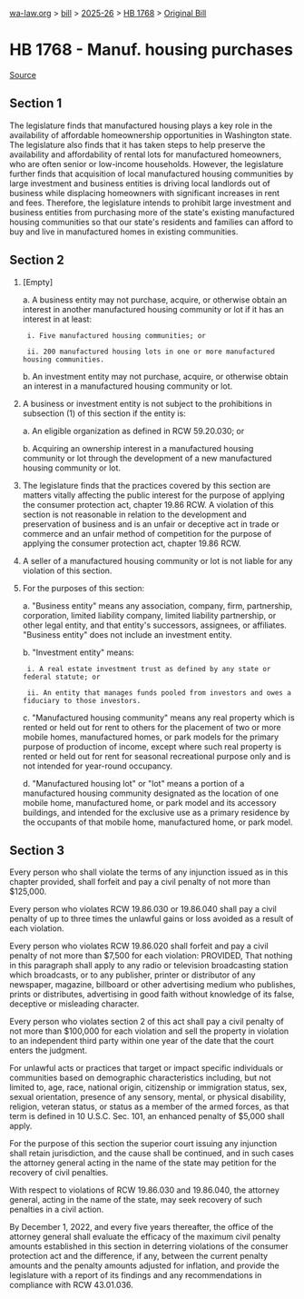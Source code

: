 [wa-law.org](/) > [bill](/bill/) > [2025-26](/bill/2025-26/) > [HB 1768](/bill/2025-26/hb/1768/) > [Original Bill](/bill/2025-26/hb/1768/1/)

# HB 1768 - Manuf. housing purchases

[Source](http://lawfilesext.leg.wa.gov/biennium/2025-26/Pdf/Bills/House%20Bills/1768.pdf)

## Section 1
The legislature finds that manufactured housing plays a key role in the availability of affordable homeownership opportunities in Washington state. The legislature also finds that it has taken steps to help preserve the availability and affordability of rental lots for manufactured homeowners, who are often senior or low-income households. However, the legislature further finds that acquisition of local manufactured housing communities by large investment and business entities is driving local landlords out of business while displacing homeowners with significant increases in rent and fees. Therefore, the legislature intends to prohibit large investment and business entities from purchasing more of the state's existing manufactured housing communities so that our state's residents and families can afford to buy and live in manufactured homes in existing communities.

## Section 2
1. [Empty]

    a. A business entity may not purchase, acquire, or otherwise obtain an interest in another manufactured housing community or lot if it has an interest in at least:

        i. Five manufactured housing communities; or

        ii. 200 manufactured housing lots in one or more manufactured housing communities.

    b. An investment entity may not purchase, acquire, or otherwise obtain an interest in a manufactured housing community or lot.

2. A business or investment entity is not subject to the prohibitions in subsection (1) of this section if the entity is:

    a. An eligible organization as defined in RCW 59.20.030; or

    b. Acquiring an ownership interest in a manufactured housing community or lot through the development of a new manufactured housing community or lot.

3. The legislature finds that the practices covered by this section are matters vitally affecting the public interest for the purpose of applying the consumer protection act, chapter 19.86 RCW. A violation of this section is not reasonable in relation to the development and preservation of business and is an unfair or deceptive act in trade or commerce and an unfair method of competition for the purpose of applying the consumer protection act, chapter 19.86 RCW.

4. A seller of a manufactured housing community or lot is not liable for any violation of this section.

5. For the purposes of this section:

    a. "Business entity" means any association, company, firm, partnership, corporation, limited liability company, limited liability partnership, or other legal entity, and that entity's successors, assignees, or affiliates. "Business entity" does not include an investment entity.

    b. "Investment entity" means:

        i. A real estate investment trust as defined by any state or federal statute; or

        ii. An entity that manages funds pooled from investors and owes a fiduciary to those investors.

    c. "Manufactured housing community" means any real property which is rented or held out for rent to others for the placement of two or more mobile homes, manufactured homes, or park models for the primary purpose of production of income, except where such real property is rented or held out for rent for seasonal recreational purpose only and is not intended for year-round occupancy.

    d. "Manufactured housing lot" or "lot" means a portion of a manufactured housing community designated as the location of one mobile home, manufactured home, or park model and its accessory buildings, and intended for the exclusive use as a primary residence by the occupants of that mobile home, manufactured home, or park model.

## Section 3
Every person who shall violate the terms of any injunction issued as in this chapter provided, shall forfeit and pay a civil penalty of not more than $125,000.

Every person who violates RCW 19.86.030 or 19.86.040 shall pay a civil penalty of up to three times the unlawful gains or loss avoided as a result of each violation.

Every person who violates RCW 19.86.020 shall forfeit and pay a civil penalty of not more than $7,500 for each violation: PROVIDED, That nothing in this paragraph shall apply to any radio or television broadcasting station which broadcasts, or to any publisher, printer or distributor of any newspaper, magazine, billboard or other advertising medium who publishes, prints or distributes, advertising in good faith without knowledge of its false, deceptive or misleading character.

Every person who violates section 2 of this act shall pay a civil penalty of not more than $100,000 for each violation and sell the property in violation to an independent third party within one year of the date that the court enters the judgment.

For unlawful acts or practices that target or impact specific individuals or communities based on demographic characteristics including, but not limited to, age, race, national origin, citizenship or immigration status, sex, sexual orientation, presence of any sensory, mental, or physical disability, religion, veteran status, or status as a member of the armed forces, as that term is defined in 10 U.S.C. Sec. 101, an enhanced penalty of $5,000 shall apply.

For the purpose of this section the superior court issuing any injunction shall retain jurisdiction, and the cause shall be continued, and in such cases the attorney general acting in the name of the state may petition for the recovery of civil penalties.

With respect to violations of RCW 19.86.030 and 19.86.040, the attorney general, acting in the name of the state, may seek recovery of such penalties in a civil action.

By December 1, 2022, and every five years thereafter, the office of the attorney general shall evaluate the efficacy of the maximum civil penalty amounts established in this section in deterring violations of the consumer protection act and the difference, if any, between the current penalty amounts and the penalty amounts adjusted for inflation, and provide the legislature with a report of its findings and any recommendations in compliance with RCW 43.01.036.
